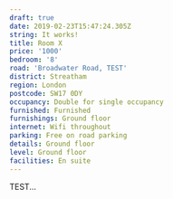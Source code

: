 ```yaml
---
draft: true
date: 2019-02-23T15:47:24.305Z
string: It works!
title: Room X
price: '1000'
bedroom: '8'
road: 'Broadwater Road, TEST'
district: Streatham
region: London
postcode: SW17 0DY
occupancy: Double for single occupancy
furnished: Furnished
furnishings: Ground floor
internet: Wifi throughout
parking: Free on road parking
details: Ground floor
level: Ground floor
facilities: En suite
---
```

TEST...

